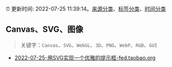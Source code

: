 :alarm_clock: 更新时间: 2022-07-25 11:39:14。[来源分类](../README.md)、[标签分类](../TAGS.md)、[时间分类](../TIMELINE.md)

## Canvas、SVG、图像


> 关键字：`Canvas`、`SVG`、`WebGL`、`3D`、`PNG`、`WebP`、`RGB`、`GUI`



- [2022-07-25-用SVG实现一个优雅的提示框-fed.taobao.org](https://blogread.cn/news/go.php?idItem=15238&url=https%3A%2F%2Ffed.taobao.org%2Fblog%2Ftaofed%2Fdo71ct%2Fghpnlx%3Fcomefrom%3Dhttps%253A%252F%252Fblogread.cn%252Fnews%252F) 